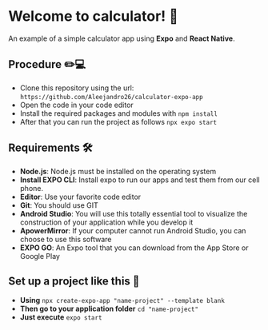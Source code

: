 # Welcome to calculator! 🧮

An example of a simple calculator app using **Expo** and **React Native**.

## Procedure ✏️💻
 
 - Clone this repository using the url: `https://github.com/Aleejandro26/calculator-expo-app`
 - Open the code in your code editor
 - Install the required packages and modules with `npm install`
 - After that you can run the project as follows `npx expo start`

## Requirements 🛠️

- **Node.js**: Node.js must be installed on the operating system
- **Install EXPO CLI**: Install expo to run our apps and test them from our cell phone.
- **Editor**: Use your favorite code editor
- **Git**:  You should use GIT
- **Android Studio**: You will use this totally essential tool to visualize the construction of your application while you develop it
- **ApowerMirror**: If your computer cannot run Android Studio, you can choose to use this software
- **EXPO GO**: An Expo tool that you can download from the App Store or Google Play

## Set up a project like this 💼

- **Using** `npx create-expo-app "name-project" --template blank`
- **Then go to your application folder** `cd "name-project"`
- **Just execute** `expo start`
